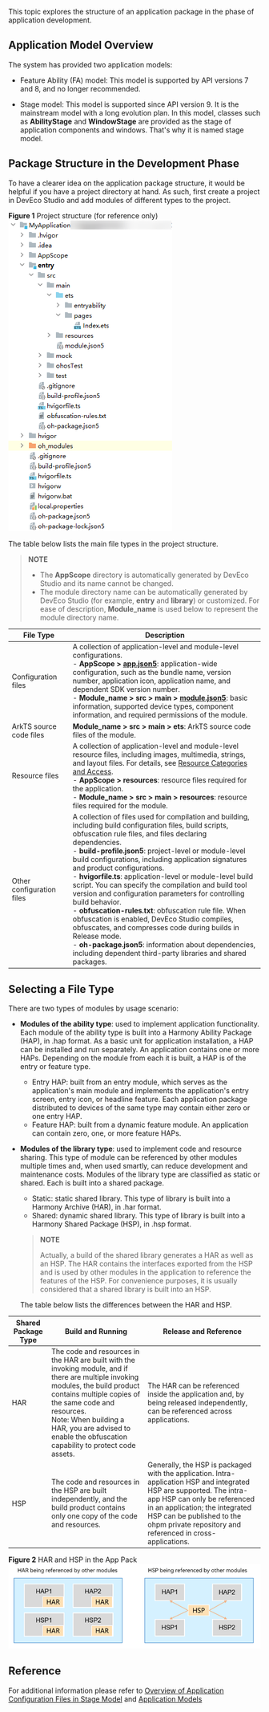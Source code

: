 This topic explores the structure of an application package in the phase of application development.

## Application Model Overview

The system has provided two application models:

- Feature Ability (FA) model: This model is supported by API versions 7 and 8, and no longer recommended.

- Stage model: This model is supported since API version 9. It is the mainstream model with a long evolution plan. In this model, classes such as **AbilityStage** and **WindowStage** are provided as the stage of application components and windows. That's why it is named stage model.

## Package Structure in the Development Phase  
To have a clearer idea on the application package structure, it would be helpful if you have a project directory at hand. As such, first create a project in DevEco Studio and add modules of different types to the project.

**Figure 1** Project structure (for reference only)  
![project-structure](./images/image-basic/image1.png)

The table below lists the main file types in the project structure.
> **NOTE**
>
> - The **AppScope** directory is automatically generated by DevEco Studio and its name cannot be changed.
> - The module directory name can be automatically generated by DevEco Studio (for example, **entry** and **library**) or customized. For ease of description, **Module_name** is used below to represent the module directory name.


| File Type| Description|
| -------- | -------- |
| Configuration files| A collection of application-level and module-level configurations.<br> - **AppScope &gt; [app.json5](https://gitee.com/openharmony/docs/blob/master/en/application-dev/quick-start/app-configuration-file.md)**: application-wide configuration, such as the bundle name, version number, application icon, application name, and dependent SDK version number.<br> - **Module_name &gt; src &gt; main &gt; [module.json5](https://docs.openharmony.cn/pages/v4.1/en/application-dev/quick-start/module-configuration-file.md)**: basic information, supported device types, component information, and required permissions of the module.|
| ArkTS source code files| **Module_name &gt; src &gt; main &gt; ets**: ArkTS source code files of the module.|
| Resource files| A collection of application-level and module-level resource files, including images, multimedia, strings, and layout files. For details, see [Resource Categories and Access](https://docs.openharmony.cn/pages/v4.1/en/application-dev/quick-start/resource-categories-and-access.md).<br> - **AppScope &gt; resources**: resource files required for the application.<br> - **Module_name &gt; src &gt; main &gt; resources**: resource files required for the module.|
| Other configuration files| A collection of files used for compilation and building, including build configuration files, build scripts, obfuscation rule files, and files declaring dependencies.<br> - **build-profile.json5**: project-level or module-level build configurations, including application signatures and product configurations.<br> - **hvigorfile.ts**: application-level or module-level build script. You can specify the compilation and build tool version and configuration parameters for controlling build behavior.<br> - **obfuscation-rules.txt**: obfuscation rule file. When obfuscation is enabled, DevEco Studio compiles, obfuscates, and compresses code during builds in Release mode.<br> - **oh-package.json5**: information about dependencies, including dependent third-party libraries and shared packages.|

## Selecting a File Type
There are two types of modules by usage scenario:

- **Modules of the ability type**: used to implement application functionality. Each module of the ability type is built into a Harmony Ability Package (HAP), in .hap format. As a basic unit for application installation, a HAP can be installed and run separately. An application contains one or more HAPs. Depending on the module from each it is built, a HAP is of the entry or feature type.
  - Entry HAP: built from an entry module, which serves as the application's main module and implements the application's entry screen, entry icon, or headline feature. Each application package distributed to devices of the same type may contain either zero or one entry HAP.
  - Feature HAP: built from a dynamic feature module. An application can contain zero, one, or more feature HAPs.

- **Modules of the library type**: used to implement code and resource sharing. This type of module can be referenced by other modules multiple times and, when used smartly, can reduce development and maintenance costs. Modules of the library type are classified as static or shared. Each is built into a shared package.
  - Static: static shared library. This type of library is built into a Harmony Archive (HAR), in .har format.
  - Shared: dynamic shared library. This type of library is built into a Harmony Shared Package (HSP), in .hsp format.
  
  > **NOTE**
  > 
  > Actually, a build of the shared library generates a HAR as well as an HSP. The HAR contains the interfaces exported from the HSP and is used by other modules in the application to reference the features of the HSP. For convenience purposes, it is usually considered that a shared library is built into an HSP.
  
  The table below lists the differences between the HAR and HSP.
  
| Shared Package Type | Build and Running | Release and Reference |
|---------------------|-------------------|------------------------|
| HAR                 | The code and resources in the HAR are built with the invoking module, and if there are multiple invoking modules, the build product contains multiple copies of the same code and resources.<br>Note: When building a HAR, you are advised to enable the obfuscation capability to protect code assets. | The HAR can be referenced inside the application and, by being released independently, can be referenced across applications. |
| HSP                 | The code and resources in the HSP are built independently, and the build product contains only one copy of the code and resources. | Generally, the HSP is packaged with the application. Intra-application HSP and integrated HSP are supported. The intra-app HSP can only be referenced in an application; the integrated HSP can be published to the ohpm private repository and referenced in cross-applications. |


 
  **Figure 2** HAR and HSP in the App Pack  
  ![alt text](./images/image-basic/image2.png)


## Reference
For additional information please refer to [Overview of Application Configuration Files in Stage Model](https://gitee.com/openharmony/docs/blob/master/en/application-dev/quick-start/application-configuration-file-overview-stage.md) and [Application Models](https://github.com/eclipse-oniro-mirrors/docs/blob/OpenHarmony-4.1-Release/en/application-dev/application-models/application-models.md)